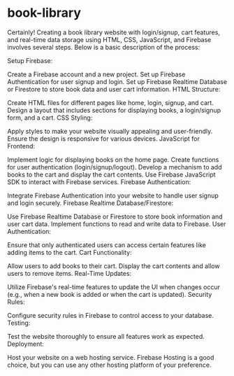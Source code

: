 # book-library
 
Certainly! Creating a book library website with login/signup, cart features, and real-time data storage using HTML, CSS, JavaScript, and Firebase involves several steps. Below is a basic description of the process:

Setup Firebase:

Create a Firebase account and a new project.
Set up Firebase Authentication for user signup and login.
Set up Firebase Realtime Database or Firestore to store book data and user cart information.
HTML Structure:

Create HTML files for different pages like home, login, signup, and cart.
Design a layout that includes sections for displaying books, a login/signup form, and a cart.
CSS Styling:

Apply styles to make your website visually appealing and user-friendly.
Ensure the design is responsive for various devices.
JavaScript for Frontend:

Implement logic for displaying books on the home page.
Create functions for user authentication (login/signup/logout).
Develop a mechanism to add books to the cart and display the cart contents.
Use Firebase JavaScript SDK to interact with Firebase services.
Firebase Authentication:

Integrate Firebase Authentication into your website to handle user signup and login securely.
Firebase Realtime Database/Firestore:

Use Firebase Realtime Database or Firestore to store book information and user cart data.
Implement functions to read and write data to Firebase.
User Authentication:

Ensure that only authenticated users can access certain features like adding items to the cart.
Cart Functionality:

Allow users to add books to their cart.
Display the cart contents and allow users to remove items.
Real-Time Updates:

Utilize Firebase's real-time features to update the UI when changes occur (e.g., when a new book is added or when the cart is updated).
Security Rules:

Configure security rules in Firebase to control access to your database.
Testing:

Test the website thoroughly to ensure all features work as expected.
Deployment:

Host your website on a web hosting service. Firebase Hosting is a good choice, but you can use any other hosting platform of your preference.
